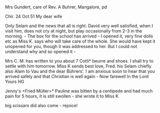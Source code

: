 Mrs Gundert, care of Rev. A Buhrer, Mangalore, pd

 Chir. 24 Oct 51
My dear wife

Only Selam and the news that all is right. David very well satisfied, when I visit him, does not cry at night, but play occasionally from 2-3 in the morning. - The box for the school has arrived - I opened it, very fine dolls etc as Miss K. says who will take care of the whole. She would have kept it unopened for you, though it was addressed to her. But I could not understand why and so opened it -

Mrs C. M. has written to you about 7 Cotti* beurre and shoes. I shall try to settle with him tomorrow. Miss K sends best love, Fred. his Selam chiefly also Alam to Vau and the dear Bührers'. I am anxious soon to hear that you arrived safely and that Christian is well again - Now farewell  In the Lord
 Yours HG

Jenny's <Fried Müller>* Pauline was bitten by a centipede and had much pain for 5 hours, it is still swollen - she wrote it to Miss K

big scissars did also come - rejoice!


